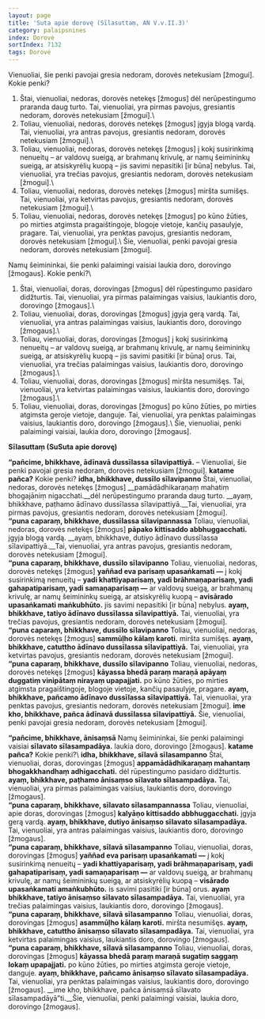 ```yaml
---
layout: page
title: 'Suta apie dorovę (Sīlasuttaṃ, AN V.v.II.3)'
category: palaipsnines
index: Dorovė 
sortIndex: 7132
tags: Dorovė
---
```

Vienuoliai, šie penki pavojai gresia nedoram, dorovės netekusiam [žmogui]. Kokie penki?

1. Štai, vienuoliai, nedoras, dorovės netekęs [žmogus] dėl nerūpestingumo praranda daug turto. Tai, vienuoliai, yra pirmas pavojus, gresiantis nedoram, dorovės netekusiam [žmogui].\
2. Toliau, vienuoliai, nedoras, dorovės netekęs [žmogus] įgyja blogą vardą. Tai, vienuoliai, yra antras pavojus, gresiantis nedoram, dorovės netekusiam [žmogui].\
3. Toliau, vienuoliai, nedoras, dorovės netekęs [žmogus] į kokį susirinkimą nenueitų – ar valdovų sueigą, ar brahmanų  krivulę, ar namų šeimininkų sueigą, ar atsiskyrėlių kuopą – jis savimi nepasitiki [ir būna] nebylus. Tai, vienuoliai, yra trečias pavojus, gresiantis nedoram, dorovės netekusiam [žmogui].\
4. Toliau, vienuoliai, nedoras, dorovės netekęs [žmogus] miršta sumišęs. Tai, vienuoliai, yra ketvirtas pavojus, gresiantis nedoram, dorovės netekusiam [žmogui].\
5. Toliau, vienuoliai, nedoras, dorovės netekęs [žmogus] po kūno žūties, po mirties atgimsta pragaištingoje, blogoje vietoje, kančių pasaulyje, pragare. Tai, vienuoliai, yra penktas pavojus, gresiantis nedoram, dorovės netekusiam [žmogui].\ Šie, vienuoliai, penki pavojai gresia nedoram, dorovės netekusiam [žmogui].

Namų šeimininkai, šie penki palaimingi vaisiai laukia doro, dorovingo [žmogaus]. Kokie penki?\
1. Štai, vienuoliai, doras, dorovingas [žmogus] dėl rūpestingumo pasidaro didžturtis. Tai, vienuoliai, yra pirmas palaimingas vaisius, laukiantis doro, dorovingo [žmogaus].\
2. Toliau, vienuoliai, doras, dorovingas [žmogus] įgyja gerą vardą. Tai, vienuoliai, yra antras palaimingas vaisius, laukiantis doro, dorovingo [žmogaus].\
3. Toliau, vienuoliai, doras, dorovingas [žmogus] į kokį susirinkimą nenueitų – ar valdovų sueigą, ar brahmanų  krivulę, ar namų šeimininkų sueigą, ar atsiskyrėlių kuopą – jis savimi pasitiki [ir būna] orus. Tai, vienuoliai, yra trečias palaimingas vaisius, laukiantis doro, dorovingo [žmogaus].\
4. Toliau, vienuoliai, doras, dorovingas [žmogus] miršta nesumišęs. Tai, vienuoliai, yra ketvirtas palaimingas vaisius, laukiantis doro, dorovingo [žmogaus].\
5. Toliau, vienuoliai, doras, dorovingas [žmogus] po kūno žūties, po mirties atgimsta geroje vietoje, danguje. Tai, vienuoliai, yra penktas palaimingas vaisius, laukiantis doro, dorovingo [žmogaus].\ Šie, vienuoliai, penki palaimingi vaisiai, laukia doro, dorovingo [žmogaus].

__Sīlasuttaṃ (SuSuta apie dorovę)__

__“pañcime, bhikkhave, ādīnavā dussīlassa sīlavipattiyā.__ – Vienuoliai, šie penki pavojai gresia nedoram, dorovės netekusiam [žmogui]. __katame pañca?__ Kokie penki? __idha, bhikkhave, dussīlo sīlavipanno__ Štai, vienuoliai, nedoras, dorovės netekęs [žmogus] __pamādādhikaraṇaṃ mahatiṃ bhogajāniṃ nigacchati.__dėl nerūpestingumo praranda daug turto. __ayaṃ, bhikkhave, paṭhamo ādīnavo dussīlassa sīlavipattiyā.__Tai, vienuoliai, yra pirmas pavojus, gresiantis nedoram, dorovės netekusiam [žmogui].\
__“puna caparaṃ, bhikkhave, dussīlassa sīlavipannassa__ Toliau, vienuoliai, nedoras, dorovės netekęs [žmogus] __pāpako kittisaddo abbhuggacchati.__ įgyja blogą vardą. __ayaṃ, bhikkhave, dutiyo ādīnavo dussīlassa sīlavipattiyā.__Tai, vienuoliai, yra antras pavojus, gresiantis nedoram, dorovės netekusiam [žmogui].\
__“puna caparaṃ, bhikkhave, dussīlo sīlavipanno__ Toliau, vienuoliai, nedoras, dorovės netekęs [žmogus] __yaññad eva parisaṃ upasaṅkamati —__ į kokį susirinkimą nenueitų – __yadi khattiyaparisaṃ, yadi brāhmaṇaparisaṃ, yadi gahapatiparisaṃ, yadi samaṇaparisaṃ —__ ar valdovų sueigą, ar brahmanų  krivulę, ar namų šeimininkų sueigą, ar atsiskyrėlių kuopą – __avisārado upasaṅkamati maṅkubhūto.__ jis savimi nepasitiki [ir būna] nebylus. __ayaṃ, bhikkhave, tatiyo ādīnavo dussīlassa sīlavipattiyā.__ Tai, vienuoliai, yra trečias pavojus, gresiantis nedoram, dorovės netekusiam [žmogui].\
__“puna caparaṃ, bhikkhave, dussīlo sīlavipanno__ Toliau, vienuoliai, nedoras, dorovės netekęs [žmogus] __sammūḷho kālaṃ karoti.__ miršta sumišęs. __ayaṃ, bhikkhave, catuttho ādīnavo dussīlassa sīlavipattiyā.__ Tai, vienuoliai, yra ketvirtas pavojus, gresiantis nedoram, dorovės netekusiam [žmogui].\
__“puna caparaṃ, bhikkhave, dussīlo sīlavipanno__ Toliau, vienuoliai, nedoras, dorovės netekęs [žmogus] __kāyassa bhedā paraṃ maraṇā apāyaṃ duggatiṃ vinipātaṃ nirayaṃ upapajjati.__ po kūno žūties, po mirties atgimsta pragaištingoje, blogoje vietoje, kančių pasaulyje, pragare. __ayaṃ, bhikkhave, pañcamo ādīnavo dussīlassa sīlavipattiyā.__ Tai, vienuoliai, yra penktas pavojus, gresiantis nedoram, dorovės netekusiam [žmogui]. __ime kho, bhikkhave, pañca ādīnavā dussīlassa sīlavipattiyā.__ Šie, vienuoliai, penki pavojai gresia nedoram, dorovės netekusiam [žmogui].

__“pañcime, bhikkhave, ānisaṃsā__ Namų šeimininkai, šie penki palaimingi vaisiai __sīlavato sīlasampadāya.__ laukia doro, dorovingo [žmogaus]. __katame pañca?__ Kokie penki?\ __idha, bhikkhave, sīlavā sīlasampanno__ Štai, vienuoliai, doras, dorovingas [žmogus] __appamādādhikaraṇaṃ mahantaṃ bhogakkhandhaṃ adhigacchati.__ dėl rūpestingumo pasidaro didžturtis. __ayaṃ, bhikkhave, paṭhamo ānisaṃso sīlavato sīlasampadāya.__ Tai, vienuoliai, yra pirmas palaimingas vaisius, laukiantis doro, dorovingo [žmogaus].\
__“puna caparaṃ, bhikkhave, sīlavato sīlasampannassa__ Toliau, vienuoliai, apie doras, dorovingas [žmogus] __kalyāṇo kittisaddo abbhuggacchati.__ įgyja gerą vardą. __ayaṃ, bhikkhave, dutiyo ānisaṃso sīlavato sīlasampadāya.__ Tai, vienuoliai, yra antras palaimingas vaisius, laukiantis doro, dorovingo [žmogaus].\
__“puna caparaṃ, bhikkhave, sīlavā sīlasampanno__ Toliau, vienuoliai, doras, dorovingas [žmogus] __yaññad eva parisaṃ upasaṅkamati —__ į kokį susirinkimą nenueitų – __yadi khattiyaparisaṃ, yadi brāhmaṇaparisaṃ, yadi gahapatiparisaṃ, yadi samaṇaparisaṃ —__ ar valdovų sueigą, ar brahmanų  krivulę, ar namų šeimininkų sueigą, ar atsiskyrėlių kuopą – __visārado upasaṅkamati amaṅkubhūto.__ is savimi pasitiki [ir būna] orus. __ayaṃ bhikkhave, tatiyo ānisaṃso sīlavato sīlasampadāya.__ Tai, vienuoliai, yra trečias palaimingas vaisius, laukiantis doro, dorovingo [žmogaus].\
__“puna caparaṃ, bhikkhave, sīlavā sīlasampanno__ Toliau, vienuoliai, doras, dorovingas [žmogus] __asammūḷho kālaṃ karoti.__ miršta nesumišęs. __ayaṃ, bhikkhave, catuttho ānisaṃso sīlavato sīlasampadāya.__ Tai, vienuoliai, yra ketvirtas palaimingas vaisius, laukiantis doro, dorovingo [žmogaus].\
__“puna caparaṃ, bhikkhave, sīlavā sīlasampanno__ Toliau, vienuoliai, doras, dorovingas [žmogus] __kāyassa bhedā paraṃ maraṇā sugatiṃ saggaṃ lokaṃ upapajjati.__ po kūno žūties, po mirties atgimsta geroje vietoje, danguje. __ayaṃ, bhikkhave, pañcamo ānisaṃso sīlavato sīlasampadāya.__ Tai, vienuoliai, yra penktas palaimingas vaisius, laukiantis doro, dorovingo [žmogaus]. __ime kho, bhikkhave, pañca ānisaṃsā sīlavato sīlasampadāyā”ti.__Šie, vienuoliai, penki palaimingi vaisiai, laukia doro, dorovingo [žmogaus].

